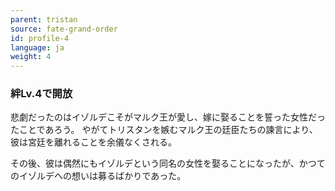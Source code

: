 ```yaml
---
parent: tristan
source: fate-grand-order
id: profile-4
language: ja
weight: 4
---
```


### 絆Lv.4で開放

悲劇だったのはイゾルデこそがマルク王が愛し、嫁に娶ることを誓った女性だったことであろう。
やがてトリスタンを嫉むマルク王の廷臣たちの諫言により、彼は宮廷を離れることを余儀なくされる。

その後、彼は偶然にもイゾルデという同名の女性を娶ることになったが、かつてのイゾルデへの想いは募るばかりであった。
